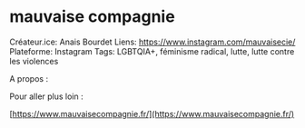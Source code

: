 # mauvaise compagnie

Créateur.ice: Anais Bourdet
Liens: https://www.instagram.com/mauvaisecie/
Plateforme: Instagram
Tags: LGBTQIA+, féminisme radical, lutte, lutte contre les violences

A propos :

Pour aller plus loin :

[https://www.mauvaisecompagnie.fr/](https://www.mauvaisecompagnie.fr/)